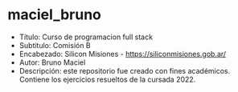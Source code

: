 # maciel_bruno
- Título: Curso de programacion full stack
- Subtitulo: Comisión B
- Encabezado: Silicon Misiones - https://siliconmisiones.gob.ar/
- Autor: Bruno Maciel
- Descripción: este repositorio fue creado con fines académicos. Contiene los ejercicios resueltos de la cursada 2022.
